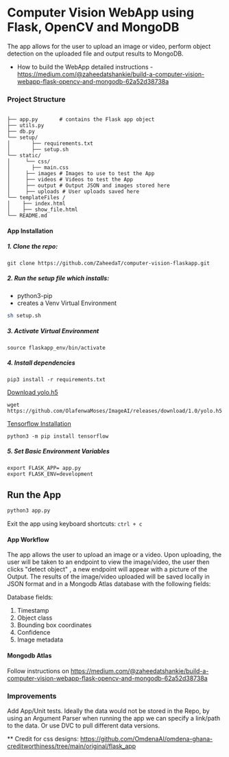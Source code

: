 # Computer Vision WebApp using Flask, OpenCV and MongoDB

The app allows for the user to upload an image or video, perform object detection on the uploaded file and output results to MongoDB.
* How to build the WebApp detailed instructions - https://medium.com/@zaheedatshankie/build-a-computer-vision-webapp-flask-opencv-and-mongodb-62a52d38738a

### Project Structure
```shell

├── app.py       # contains the Flask app object
├── utils.py
├── db.py
└── setup/
│       ├── requirements.txt
│       ├── setup.sh 
└── static/
│     └── css/
│       ├── main.css
│     ├── images # Images to use to test the App
│     ├── videos # Videos to test the App
│     ├── output # Output JSON and images stored here
│     ├── uploads # User uploads saved here
└── templateFiles /
│    ├── index.html
│    ├── show_file.html
└── README.md
```

#### App Installation
##### 1. Clone the repo:
```shell
git clone https://github.com/ZaheedaT/computer-vision-flaskapp.git
```
##### 2. Run the setup file which installs:
* python3-pip
* creates a Venv Virtual Environment 

```sh 
sh setup.sh
```
##### 3. Activate Virtual Environment
```shell
source flaskapp_env/bin/activate
```
##### 4. Install dependencies

```shell
pip3 install -r requirements.txt
```

<ins>Download yolo.h5</ins>

`wget https://github.com/OlafenwaMoses/ImageAI/releases/download/1.0/yolo.h5`

<ins>Tensorflow Installation</ins>

`python3 -m pip install tensorflow`

##### 5. Set Basic Environment Variables
```
export FLASK_APP= app.py
export FLASK_ENV=development
```

## Run the App
```sh
python3 app.py
```
Exit the app using keyboard shortcuts:
`ctrl + c`

#### App Workflow
The app allows the user to upload an image or a video.
Upon uploading, the user will be taken to an endpoint to view the image/video, the user then clicks "detect object" , a new endpoint will appear with a picture of the Output. The results of the image/video uploaded will be saved locally in JSON format and in a Mongodb Atlas database with the following fields:

Database fields:
1. Timestamp
2. Object class
3. Bounding box coordinates
4. Confidence
5. Image metadata 


#### Mongodb Atlas
Follow instructions on https://medium.com/@zaheedatshankie/build-a-computer-vision-webapp-flask-opencv-and-mongodb-62a52d38738a

### Improvements 
Add App/Unit tests. Ideally the data would not be stored in the Repo, by using an Argument Parser when running the app we can specify a link/path to the data. Or use DVC to pull different data versions. 

** Credit for css designs: https://github.com/OmdenaAI/omdena-ghana-creditworthiness/tree/main/original/flask_app



